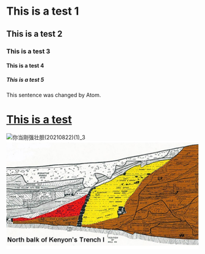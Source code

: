 # This is a test 1
## This is a test 2
### This is a test 3
#### This is a test 4
##### This is a test 5

This sentence was changed by Atom.

# [This is a test](https://nccchurch.github.io/210822/)

![你当刚强壮胆(20210822)(1)_3](https://github.com/nccchurch/test/test.jpg)
![](test.JPG)
